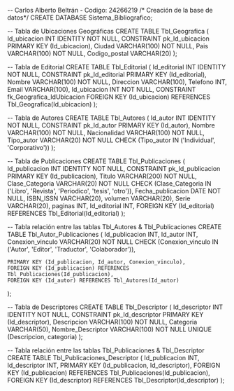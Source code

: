 -- Carlos Alberto Beltrán - Codigo: 24266219
/* Creación de la base de datos*/
CREATE DATABASE Sistema_Bibliografico;

-- Tabla de Ubicaciones Geográficas
CREATE TABLE Tbl_Geografica (
    Id_ubicacion INT IDENTITY NOT NULL,
	CONSTRAINT pk_Id_ubicacion PRIMARY KEY (Id_ubicacion),
    Ciudad VARCHAR(100) NOT NULL,
    Pais VARCHAR(100) NOT NULL,
    Codigo_postal VARCHAR(20)
);

-- Tabla de Editorial
CREATE TABLE Tbl_Editorial (
    Id_editorial INT IDENTITY NOT NULL,
    CONSTRAINT pk_Id_editorial PRIMARY KEY (Id_editorial),
    Nombre VARCHAR(100) NOT NULL,
    Direccion VARCHAR(100),
    Telefono INT,
    Email VARCHAR(100),
    Id_ubicacion INT NOT NULL,
    CONSTRAINT fk_Geografica_IdUbicacion 
        FOREIGN KEY (Id_ubicacion) REFERENCES Tbl_Geografica(Id_ubicacion)
);

-- Tabla de Autores
CREATE TABLE Tbl_Autores (
    Id_autor INT IDENTITY NOT NULL,
    CONSTRAINT pk_Id_autor PRIMARY KEY (Id_autor),
    Nombre VARCHAR(100) NOT NULL,
	Nacionalidad VARCHAR(100) NOT NULL,
	Tipo_autor VARCHAR(20) NOT NULL CHECK (Tipo_autor IN ('Individual', 'Corporativo'))
);

-- Tabla de Publicaciones
CREATE TABLE Tbl_Publicaciones (
    Id_publicacion INT IDENTITY NOT NULL,
    CONSTRAINT pk_Id_publicacion PRIMARY KEY (Id_publicacion),
    Titulo VARCHAR(200) NOT NULL,
	Clase_Categoria VARCHAR(20) NOT NULL CHECK (Clase_Categoria IN ('Libro', 'Revista', 'Periodico', 'tesis', 'otro')),
    Fecha_publicacion DATE NOT NULL,
    ISBN_ISSN VARCHAR(20),
    volumen VARCHAR(20),
    Serie VARCHAR(20),
    paginas INT,
    Id_editorial INT,
    FOREIGN KEY (Id_editorial) REFERENCES Tbl_Editorial(Id_editorial)
);

-- Tabla relación entre las tablas Tbl_Autores & Tbl_Publicaciones
CREATE TABLE Tbl_Autor_Publicaciones (
    Id_publicacion INT,
    Id_autor INT,
	Conexion_vinculo VARCHAR(20) NOT NULL CHECK (Conexion_vinculo IN ('Autor', 'Editor', 'Traductor', 'Colaborador')),
    
    PRIMARY KEY (Id_publicacion, Id_autor, Conexion_vinculo),
    FOREIGN KEY (Id_publicacion) REFERENCES Tbl_Publicaciones(Id_publicacion),
    FOREIGN KEY (Id_autor) REFERENCES Tbl_Autores(Id_autor)
);

-- Tabla de Descriptores
CREATE TABLE Tbl_Descriptor (
    Id_descriptor INT IDENTITY NOT NULL,
    CONSTRAINT pk_Id_descriptor PRIMARY KEY (Id_descriptor),
    Descripcion VARCHAR(100) NOT NULL,
    Categoria VARCHAR(50),
	Nombre_Descriptor VARCHAR(100) NOT NULL
	UNIQUE (Descripcion, categoria)
);

-- Tabla relación entre las tablas Tbl_Publicaciones & Tbl_Descriptor
CREATE TABLE Tbl_Publicaciones_Descriptor (
    Id_publicacion INT,
    Id_descriptor INT,
    PRIMARY KEY (Id_publicacion, Id_descriptor),
    FOREIGN KEY (Id_publicacion) REFERENCES Tbl_Publicaciones(Id_publicacion),
    FOREIGN KEY (Id_descriptor) REFERENCES Tbl_Descriptor(Id_descriptor)
);
